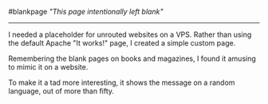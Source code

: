 #blankpage
*"This page intentionally left blank"*

------------------------------------------

I needed a placeholder for unrouted websites on a VPS. Rather than using the default Apache "It works!" page, I created a simple custom page.

Remembering the blank pages on books and magazines, I found it amusing to mimic it on a website.

To make it a tad more interesting, it shows the message on a random language, out of more than fifty.